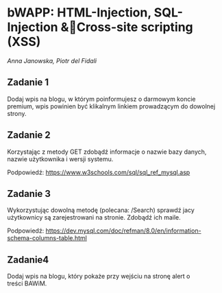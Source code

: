 # **bWAPP: HTML-Injection, SQL-Injection &Cross-site scripting (XSS)**
*Anna Janowska, Piotr del Fidali*

## Zadanie 1

Dodaj wpis na blogu, w którym poinformujesz o darmowym koncie premium, wpis powinien być klikalnym linkiem prowadzącym do dowolnej strony.

## Zadanie 2

Korzystając z metody GET zdobądź informacje o nazwie bazy danych, nazwie użytkownika i wersji systemu.

Podpowiedź: https://www.w3schools.com/sql/sql_ref_mysql.asp

## Zadanie 3

Wykorzystując dowolną metodę (polecana: /Search) sprawdź jacy użytkownicy są zarejestrowani na stronie. Zdobądź ich maile.

Podpowiedź: https://dev.mysql.com/doc/refman/8.0/en/information-schema-columns-table.html

## Zadanie4

Dodaj wpis na blogu, który pokaże przy wejściu na stronę alert o treści BAWiM.
